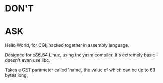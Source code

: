 # DON'T
# ASK

Hello World, for CGI, hacked together in assembly language.

Designed for x86_64 Linux, using the yasm compiler. It's extremely basic -  doesn't even use libc.

Takes a GET parameter called 'name', the value of which can be up to 63 bytes long
